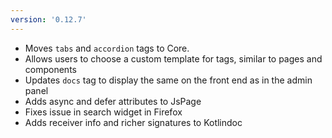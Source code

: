 ```yaml
---
version: '0.12.7'
---
```


- Moves `tabs` and `accordion` tags to Core.
- Allows users to choose a custom template for tags, similar to pages and components
- Updates `docs` tag to display the same on the front end as in the admin panel 
- Adds async and defer attributes to JsPage
- Fixes issue in search widget in Firefox
- Adds receiver info and richer signatures to Kotlindoc
